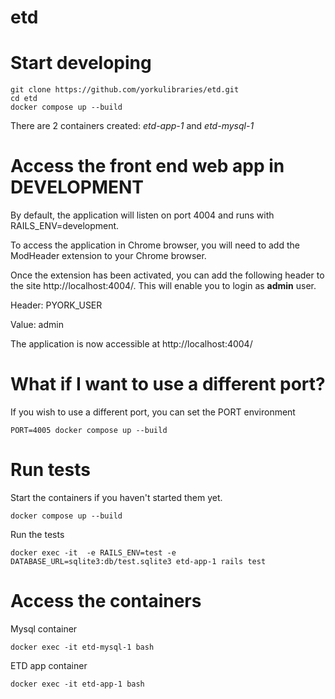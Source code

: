 # etd

# Start developing

```
git clone https://github.com/yorkulibraries/etd.git
cd etd
docker compose up --build
```

There are 2 containers created: *etd-app-1* and *etd-mysql-1*

# Access the front end web app in DEVELOPMENT 

By default, the application will listen on port 4004 and runs with RAILS_ENV=development.

To access the application in Chrome browser, you will need to add the ModHeader extension to your Chrome browser.

Once the extension has been activated, you can add the following header to the site http://localhost:4004/. This will enable you to login as **admin** user.

Header: PYORK_USER

Value: admin

The application is now accessible at http://localhost:4004/

# What if I want to use a different port?

If you wish to use a different port, you can set the PORT environment 

```
PORT=4005 docker compose up --build
```

# Run tests

Start the containers if you haven't started them yet.

```
docker compose up --build
```

Run the tests

```
docker exec -it  -e RAILS_ENV=test -e DATABASE_URL=sqlite3:db/test.sqlite3 etd-app-1 rails test
```

# Access the containers

Mysql container
```
docker exec -it etd-mysql-1 bash
```

ETD app container
```
docker exec -it etd-app-1 bash
```

